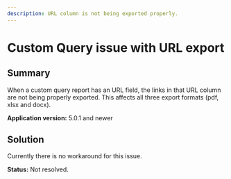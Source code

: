 ```yaml
---
description: URL column is not being exported properly.
---
```


# Custom Query issue with URL export

## **Summary**

When a custom query report has an URL field, the links in that URL column are not being properly exported. This affects all three export formats \(pdf, xlsx and docx\).

**Application version:** 5.0.1 and newer

## **Solution**

Currently there is no workaround for this issue.

**Status:** Not resolved.

